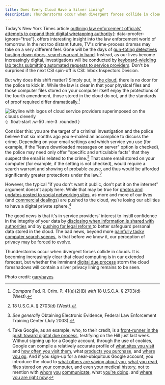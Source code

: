 ```yaml
---
title: Does Every Cloud Have a Silver Lining?
description: Thunderstorms occur when divergent forces collide in clouds. It is becoming increasingly clear that cloud computing is in our extended forecast, but whether the imminent digital due process storm the cloud foreshadows will contain a silver privacy lining remains to be seen.
---
```


Today's New York Times article [outlining law enforcement officials' attempts to expand their digital wiretapping authority](http://www.nytimes.com/2010/09/27/us/27wiretap.html?_r=1&ref=technology "NYT: U.S. Tries to Make It Easier to Wiretap the Internet"){: data-proofer-ignore="true"}, offers interesting insight into the law enforcement world of tomorrow. In the not too distant future, TV's crime-process dramas may take on a very different feel. Gone will be the days of [gun-toting detectives busting down doors, search warrant in hand](http://www.youtube.com/watch?v=Vc51W8jGv9g). Instead, as our lives become increasingly digital, investigations will be conducted by [keyboard-wielding lab techs submitting automated requests to service providers](http://www.youtube.com/watch?v=6Z70BmmSkMY&feature=related "CSI Miami IP Address Lookup"). Don't be surprised if the next CSI spin-off is CSI: Inbox Inspectors Division.

But why does this shift matter? Simply put, in [the cloud](http://en.wikipedia.org/wiki/Cloud_computing "Wikipedia: Cloud Computing"), there is no door for the police to kick in. While the law is clear in that your physical files and those computer files stored on your computer itself enjoy the protections of the fourth amendment, those stored in the cloud do not, and the standards of proof required differ dramatically.[^1]

![Skyline with logos of cloud service providers superimposed on the clouds cleverly](https://ben.balter.com/wp-content/uploads/2010/09/4502026170_4bf31f04e6.jpg "Cloud Computing - 500px"){: .float-start .w-50 .me-3 .rounded }

Consider this: you are the target of a criminal investigation and the police believe that six months ago you e-mailed an accomplice to discuss the crime. Depending on your email settings and which service you use (for example, if the "leave downloaded messages on server" option is checked), the police may need only offer "specific and articulable facts" that they suspect the email is related to the crime.[^2] That same email stored on your computer (for example, if the setting is not checked), would require a search warrant and showing of probable cause, and thus would be afforded significantly greater protections under the law.[^3]

However, the typical "if you don't want it public, don't put it on the internet" argument doesn't apply here. While that may be true for [photos and updates posted to social networking sites](http://youropenbook.org/ "Your Open Book"), as more and more of our lives (and [commercial dealings](http://www.google.com/apps/intl/en/business/customers.html "Google Business Customers")) are pushed to the cloud, we're losing our abilities to have a digital private sphere.[^4]

The good news is that it's in service providers' interest to instill confidence in the integrity of your data by [disclosing when information is shared with authorities](http://www.google.com/transparencyreport/governmentrequests/ "Google Government Inqueries") and by [pushing for legal reform ](http://digitaldueprocess.org/index.cfm?objectid=37940370-2551-11DF-8E02000C296BA163 "Digital Due Process")to better safeguard personal data stored in the cloud. The bad news, beyond more [painfully tacky computer search scenes](http://www.youtube.com/watch?v=hkDD03yeLnU "YouTube: CSI Blog Search"), is that before we know it, our perception of privacy may be forced to evolve.

Thunderstorms occur when divergent forces collide in clouds. It is becoming increasingly clear that cloud computing is in our extended forecast, but whether the imminent [digital due process](http://digitaldueprocess.org/) storm the cloud foreshadows will contain a silver privacy lining remains to be seen.

Photo credit: [garyhayes](http://www.flickr.com/photos/garyhayes/4502026170/)

[^1]: *Compare* Fed. R. Crim. P. 41(e)(2)(B) *with* 18 U.S.C.A. § 2703(d) (West).

[^2]: 18 U.S.C.A. § 2703(d) (West).

[^3]: *See generall*y Obtaining Electronic Evidence, Federal Law Enforcement Training Center (July 2003).

[^4]: Take Google, as an example, who, to their credit, is a [front-runner in the push toward digital due process](http://googlepublicpolicy.blogspot.com/2010/09/digital-due-process-time-is-now.html "Google Policy Blog: Digital Due Process the Time is Now"), testifying on the Hill just last week. Without signing up for a Google account, through the use of cookies, Google can compile a relatively accurate profile of [what sites you visit](http://google.com "Google.com") and [how often you visit them](http://google.com/analytics "Google Analytics"), what [products you purchase](http://wallet.google.com "Google Wallet"), and [where you go](http://maps.google.com "Google Maps"). And if you sign-up for a near-ubiquitous Google account, you introduce the cloud to [what others are saying about you](http://alerts.google.com "Google Alerts"), [what you read](http://books.google.com "Google Books"), [files stored on your computer](http://desktop.google.com "Google Desktop"), and even [your medical history](http://google.com/health/ "Google Health"), not to mention with [whom](http://google.com/talk "Google Talk") [you](http://gmail.com "Gmail") [communicate](http://google.com/voice/ "Google Voice"), what [you're doing](https://calendar.google.com "Google Calendar"), and [where you are right now](http://mobile.google.com "Google Mobile").
